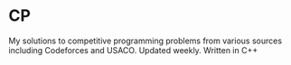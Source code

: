 # CP
My solutions to competitive programming problems from various sources including Codeforces and USACO. Updated weekly. Written in C++

